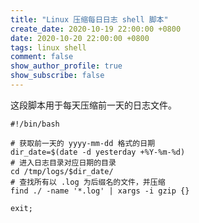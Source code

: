 ```yaml
---
title: "Linux 压缩每日日志 shell 脚本"
create_date: 2020-10-19 22:00:00 +0800
date: 2020-10-20 22:00:00 +0800
tags: linux shell
comment: false
show_author_profile: true
show_subscribe: false
---
```


这段脚本用于每天压缩前一天的日志文件。

```shell
#!/bin/bash

# 获取前一天的 yyyy-mm-dd 格式的日期
dir_date=$(date -d yesterday +%Y-%m-%d)
# 进入日志目录对应日期的目录
cd /tmp/logs/$dir_date/
# 查找所有以 .log 为后缀名的文件，并压缩
find ./ -name '*.log' | xargs -i gzip {}

exit;
```
